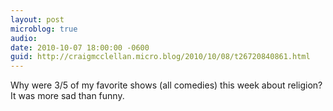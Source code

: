 ```yaml
---
layout: post
microblog: true
audio: 
date: 2010-10-07 18:00:00 -0600
guid: http://craigmcclellan.micro.blog/2010/10/08/t26720840861.html
---
```

Why were 3/5 of my favorite shows (all comedies) this week about religion? It was more sad than funny.
